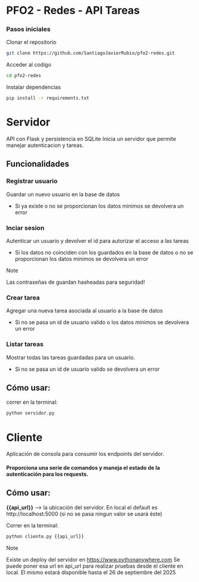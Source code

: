 # PFO2 - Redes - API Tareas

### Pasos iniciales
Clonar el repositorio
```bash
git clone https://github.com/SantiagoJavierRubio/pfo2-redes.git
```
Acceder al codigo
```bash
cd pfo2-redes
```
Instalar dependencias
```bash
pip install -r requirements.txt
```

# Servidor
API con Flask y persistencia en SQLite
Inicia un servidor que permite manejar autenticacion y tareas.

## Funcionalidades
### Registrar usuario
Guardar un nuevo usuario en la base de datos
- Si ya existe o no se proporcionan los datos minimos se devolvera un error

### Inciar sesion
Autenticar un usuario y devolver el id para autorizar el acceso a las tareas
- Si los datos no coinciden con los guardados en la base de datos o no se proporcionan los datos minimos se devolvera un error

> [!NOTE]
> Las contraseñas de guardan hasheadas para seguridad!

### Crear tarea
Agregar una nueva tarea asociada al usuario a la base de datos
- Si no se pasa un id de usuario valido o los datos minimos se devolvera un error

### Listar tareas
Mostrar todas las tareas guardadas para un usuario.
- Si no se pasa un id de usuario valido se devolvera un error

## Cómo usar:
correr en la terminal:
```bash
python servidor.py
```


# Cliente
Aplicación de consola para consumir los endpoints del servidor.

#### Proporciona una serie de comandos y maneja el estado de la autenticación para los requests.

## Cómo usar:
**{{api_url}}** --> la ubicación del servidor. En local el default es http://localhost:5000 (si no se pasa ningun valor se usará éste)

Correr en la terminal:
```bash
python cliente.py {{api_url}}
```

> [!NOTE]
> Existe un deploy del servidor en https://www.pythonanywhere.com
> Se puede poner esa url en api_url para realizar pruebas desde el cliente en local.
> El mismo estará disponible hasta el 26 de septiembre del 2025